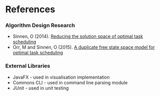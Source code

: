 # References

### Algorithm Design Research
* Sinnen, O (2014). [Reducing the solution space of optimal task scheduling](https://www.sciencedirect.com/science/article/abs/pii/S0305054813002542)
* Orr, M and Sinnen, O (2015). [A duplicate free state space model for optimal task scheduling](https://researchspace.auckland.ac.nz/handle/2292/30215)

### External Libraries
* JavaFX - used in visualisation implementation
* Commons CLI - used in command line parsing module
* JUnit - used in unit testing